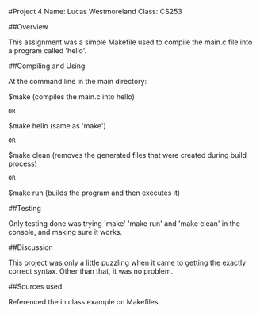 #Project 4
Name: Lucas Westmoreland
Class: CS253

##Overview

 This assignment was a simple Makefile used to compile the main.c file into a program called 'hello'.

##Compiling and Using

 At the command line in the main directory:

 $make (compiles the main.c into hello)

 	OR

 $make hello (same as 'make')

	OR

 $make clean (removes the generated files that were created during build process)

	OR

 $make run (builds the program and then executes it)

##Testing

 Only testing done was trying 'make' 'make run' and 'make clean' in the console, and making 
 sure it works.

##Discussion

 This project was only a little puzzling when it came to getting the exactly correct syntax.
 Other than that, it was no problem.

##Sources used

 Referenced the in class example on Makefiles.
